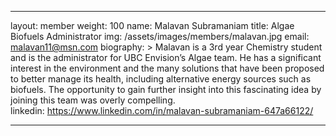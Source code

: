 ﻿---

layout: member
weight: 100
name: Malavan Subramaniam
title: Algae Biofuels Administrator
img: /assets/images/members/malavan.jpg
email: malavan11@msn.com
biography: >
  Malavan is a 3rd year Chemistry student and is the administrator for UBC Envision’s Algae team. He has a significant interest in the environment and the many solutions that have been proposed to better manage its health, including alternative energy sources such as biofuels. The opportunity to gain further insight into this fascinating idea by joining this team was overly compelling.  
linkedin: https://www.linkedin.com/in/malavan-subramaniam-647a66122/

---